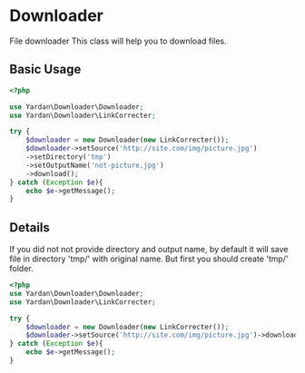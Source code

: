 # Downloader
File downloader
This class will help you to download files.

## Basic Usage

```php
<?php

use Yardan\Downloader\Downloader;
use Yardan\Downloader\LinkCorrecter;

try {
    $downloader = new Downloader(new LinkCorrecter());
    $downloader->setSource('http://site.com/img/picture.jpg')
    ->setDirectory('tmp')
    ->setOutputName('not-picture.jpg')
    ->download();
} catch (Exception $e){
    echo $e->getMessage();
}
```


## Details

If you did not not provide directory and output name, by default it will save file in directory 'tmp/' with original name. But first you should create 'tmp/' folder.

```php
<?php
use Yardan\Downloader\Downloader;
use Yardan\Downloader\LinkCorrecter;

try {
    $downloader = new Downloader(new LinkCorrecter());
    $downloader->setSource('http://site.com/img/picture.jpg')->download();
} catch (Exception $e){
    echo $e->getMessage();
}
```
